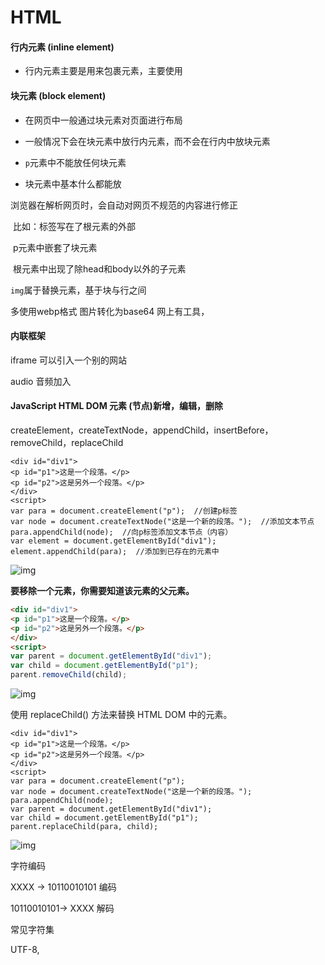 # HTML

#### 行内元素 (inline element)

- 行内元素主要是用来包裹元素，主要使用<span>

  

#### 块元素 (block element)

- 在网页中一般通过块元素对页面进行布局 <div>

- 一般情况下会在块元素中放行内元素，而不会在行内中放块元素
- `p`元素中不能放任何块元素
- 块元素中基本什么都能放

浏览器在解析网页时，会自动对网页不规范的内容进行修正

​	比如：标签写在了根元素的外部

​				p元素中嵌套了块元素

​				根元素中出现了除head和body以外的子元素

`img`属于替换元素，基于块与行之间

多使用webp格式 图片转化为base64 网上有工具，



#### 内联框架

iframe 可以引入一个别的网站

audio 音频加入



#### JavaScript HTML DOM 元素 (节点)新增，编辑，删除

createElement，createTextNode，appendChild，insertBefore，removeChild，replaceChild

```
<div id="div1">
<p id="p1">这是一个段落。</p>
<p id="p2">这是另外一个段落。</p>
</div>
<script>
var para = document.createElement("p");  //创建p标签
var node = document.createTextNode("这是一个新的段落。");  //添加文本节点
para.appendChild(node);  //向p标签添加文本节点（内容）
var element = document.getElementById("div1");
element.appendChild(para);  //添加到已存在的元素中
```

![img](https://img-blog.csdnimg.cn/2018120418272910.png)

**要移除一个元素，你需要知道该元素的父元素。**

```html
<div id="div1">
<p id="p1">这是一个段落。</p>
<p id="p2">这是另外一个段落。</p>
</div>
<script>
var parent = document.getElementById("div1");
var child = document.getElementById("p1");
parent.removeChild(child);
```

![img](https://img-blog.csdnimg.cn/20181204182825563.png)

使用 replaceChild() 方法来替换 HTML DOM 中的元素。

```
<div id="div1">
<p id="p1">这是一个段落。</p>
<p id="p2">这是另外一个段落。</p>
</div> 
<script>
var para = document.createElement("p");
var node = document.createTextNode("这是一个新的段落。");
para.appendChild(node);
var parent = document.getElementById("div1");
var child = document.getElementById("p1");
parent.replaceChild(para, child);
```

![img](https://img-blog.csdnimg.cn/20181204183040123.png)

字符编码

XXXX -> 10110010101 编码

10110010101-> XXXX  解码

常见字符集

UTF-8,


